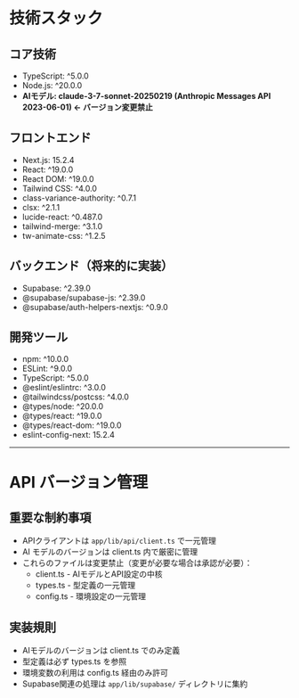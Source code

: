 # 技術スタック

## コア技術
- TypeScript: ^5.0.0
- Node.js: ^20.0.0  
- **AIモデル: claude-3-7-sonnet-20250219 (Anthropic Messages API 2023-06-01) ← バージョン変更禁止**

## フロントエンド
- Next.js: 15.2.4
- React: ^19.0.0
- React DOM: ^19.0.0
- Tailwind CSS: ^4.0.0
- class-variance-authority: ^0.7.1
- clsx: ^2.1.1
- lucide-react: ^0.487.0
- tailwind-merge: ^3.1.0
- tw-animate-css: ^1.2.5

## バックエンド（将来的に実装）
- Supabase: ^2.39.0
- @supabase/supabase-js: ^2.39.0
- @supabase/auth-helpers-nextjs: ^0.9.0

## 開発ツール
- npm: ^10.0.0
- ESLint: ^9.0.0
- TypeScript: ^5.0.0
- @eslint/eslintrc: ^3.0.0
- @tailwindcss/postcss: ^4.0.0
- @types/node: ^20.0.0
- @types/react: ^19.0.0
- @types/react-dom: ^19.0.0
- eslint-config-next: 15.2.4

---

# API バージョン管理
## 重要な制約事項
- APIクライアントは `app/lib/api/client.ts` で一元管理
- AI モデルのバージョンは client.ts 内で厳密に管理
- これらのファイルは変更禁止（変更が必要な場合は承認が必要）：
  - client.ts  - AIモデルとAPI設定の中核
  - types.ts   - 型定義の一元管理
  - config.ts  - 環境設定の一元管理

## 実装規則
- AIモデルのバージョンは client.ts でのみ定義
- 型定義は必ず types.ts を参照
- 環境変数の利用は config.ts 経由のみ許可
- Supabase関連の処理は `app/lib/supabase/` ディレクトリに集約
